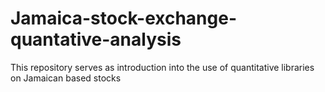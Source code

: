 # Jamaica-stock-exchange-quantative-analysis
This repository serves as introduction into the use of quantitative libraries on Jamaican based stocks 

